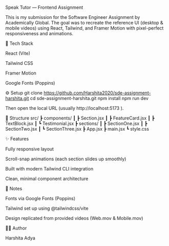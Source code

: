 Speak Tutor — Frontend Assignment

This is my submission for the Software Engineer Assignment by Academically Global.
The goal was to recreate the reference UI (desktop & mobile videos) using React, Tailwind, and Framer Motion with pixel-perfect responsiveness and animations.

🚀 Tech Stack

React (Vite)

Tailwind CSS

Framer Motion

Google Fonts (Poppins)

⚙️ Setup
git clone https://github.com/Harshita2020/sde-assignment-harshita.git
cd sde-assignment-harshita.git
npm install
npm run dev


Then open the local URL (usually http://localhost:5173
).

📁 Structure
src/
 ┣ components/
 ┃ ┣ Section.jsx
 ┃ ┣ FeatureCard.jsx
 ┃ ┣ TextBlock.jsx
 ┃ ┗ Testimonial.jsx
 ┣ sections/
 ┃ ┣ SectionOne.jsx
 ┃ ┣ SectionTwo.jsx
 ┃ ┗ SectionThree.jsx
 ┣ App.jsx
 ┣ main.jsx
 ┗ style.css

✨ Features

Fully responsive layout

Scroll-snap animations (each section slides up smoothly)

Built with modern Tailwind CLI integration

Clean, minimal component architecture

🧩 Notes

Fonts via Google Fonts (Poppins)

Tailwind set up using @tailwindcss/vite

Design replicated from provided videos (Web.mov & Mobile.mov)

👩‍💻 Author

Harshita Adya

